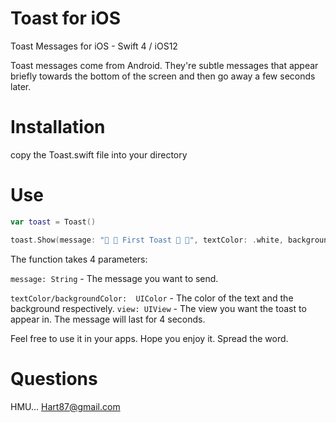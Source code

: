 # Toast for iOS

Toast Messages for iOS - Swift 4 / iOS12

Toast messages come from Android. They're subtle messages that appear briefly towards
the bottom of the screen and then go away a few seconds later.

# Installation

copy the Toast.swift file into your directory

# Use

```swift
var toast = Toast()

toast.Show(message: "🚨 🍞 First Toast 🍞 🚨", textColor: .white, backgroundColor: .blue, view: self.view)
```

The function takes 4 parameters:

`message: String` - The message you want to send. 

`textColor/backgroundColor:  UIColor` - The color of the text and the background respectively.
`view: UIView`  - The view you want the toast to appear in. The message will last for 4 seconds.

Feel free to use it in your apps. Hope you enjoy it. Spread the word.

# Questions

HMU... Hart87@gmail.com
